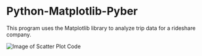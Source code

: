 # Python-Matplotlib-Pyber
This program uses the Matplotlib library to analyze trip data for a rideshare company.

![Image of Scatter Plot Code](https://github.com/finnwurtz/Python-Matplotlib-Pyber/tree/master/images/Pyber_Scatter_Plot.png)